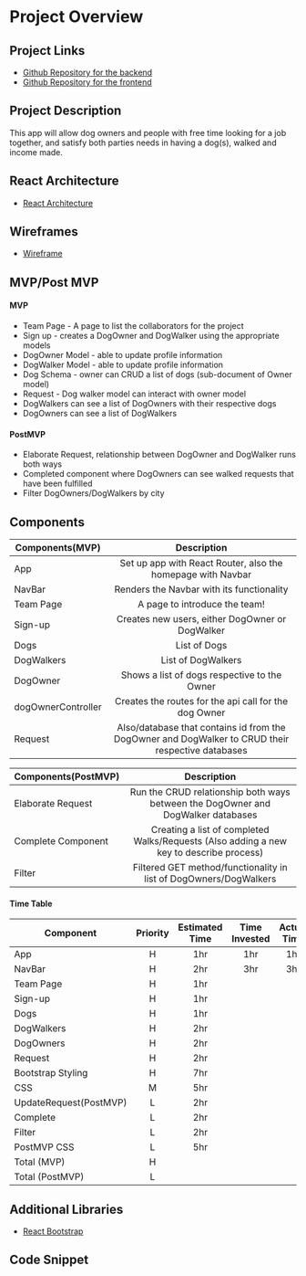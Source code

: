 # Project Overview
## Project Links
- [Github Repository for the backend](https://github.com/NODEMONSTERS/dogwalker-api)
- [Github Repository for the frontend](https://github.com/NODEMONSTERS/dogwalker-client)

## Project Description

This app will allow dog owners and people with free time looking for a job together, and satisfy both parties needs in having a dog(s), walked and income made.

## React Architecture

- [React Architecture]()

## Wireframes

- [Wireframe]()

## MVP/Post MVP
#### MVP

- Team Page - A page to list the collaborators for the project
- Sign up - creates a DogOwner and DogWalker using the appropriate models
- DogOwner Model - able to update profile information
- DogWalker Model - able to update profile information
- Dog Schema - owner can CRUD a list of dogs (sub-document of Owner model)
- Request - Dog walker model can interact with owner model
- DogWalkers can see a list of DogOwners with their respective dogs
- DogOwners can see a list of DogWalkers

#### PostMVP

- Elaborate Request, relationship between DogOwner and DogWalker runs both ways
- Completed component where DogOwners can see walked requests that have been fulfilled
- Filter DogOwners/DogWalkers by city

## Components

| Components(MVP) | Description |
| --- | :---: |
| App | Set up app with React Router, also the homepage with Navbar |
| NavBar | Renders the Navbar with its functionality |
| Team Page | A page to introduce the team! |
| Sign-up | Creates new users, either DogOwner or DogWalker |
| Dogs | List of Dogs |
| DogWalkers | List of DogWalkers
| DogOwner | Shows a list of dogs respective to the Owner |
| dogOwnerController | Creates the routes for the api call for the dog Owner |
| Request | Also/database that contains id from the DogOwner and DogWalker to CRUD their respective databases |


| Components(PostMVP) | Description |
| --- | :---: |
| Elaborate Request | Run the CRUD relationship both ways between the DogOwner and DogWalker databases |
| Complete Component | Creating a list of completed Walks/Requests (Also adding a new key to describe process) |
| Filter | Filtered GET method/functionality in list of DogOwners/DogWalkers |


#### Time Table

| Component | Priority | Estimated Time | Time Invested | Actual Time |
| --- | :---: | :---: | :---: | :---: |
| App | H | 1hr | 1hr | 1hr |
| NavBar | H | 2hr | 3hr | 3hr |
| Team Page | H | 1hr |  |  |
| Sign-up | H | 1hr |  |  |
| Dogs | H | 1hr |  |  |
| DogWalkers | H | 2hr |  |  |
| DogOwners | H | 2hr |  |  |
| Request | H | 2hr |  |  |
| Bootstrap Styling | H | 7hr |  |  |
| CSS | M | 5hr |  |  |
| UpdateRequest(PostMVP) | L | 2hr |  |  |
| Complete | L | 2hr |  |  |
| Filter | L | 2hr |  |  |
| PostMVP CSS | L | 5hr |  |  |
| Total (MVP) | H |  |  |
| Total (PostMVP) | L |  |  |



## Additional Libraries

- [React Bootstrap](https://react-bootstrap.netlify.app/)

## Code Snippet
